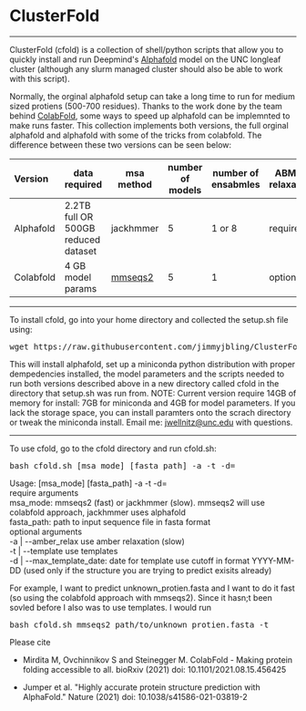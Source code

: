 # ClusterFold
-----------------

ClusterFold (cfold) is a collection of shell/python scripts that allow you to quickly install and run Deepmind's [Alphafold](https://github.com/deepmind/alphafold) model on the UNC longleaf cluster (although any slurm managed cluster should also be able to work with this script).

Normally, the orginal alphafold setup can take a long time to run for medium sized protiens (500-700 residues). Thanks to the work done by the team behind [ColabFold](https://github.com/sokrypton/ColabFold), some ways to speed up alphafold can be implemnted to make runs faster. This collection implements both versions, the full orginal alphafold and alphafold with some of the tricks from colabfold. The difference between these two versions can be seen below:

| Version | data required | msa method | number of models | number of ensabmles | ABMER relaxation | run speed
| :-------- | -------  | --------- | ------- | --------- | ----------- | ----------|
| Alphafold | 2.2TB full OR 500GB reduced dataset | jackhmmer | 5 | 1 or 8 | required | slow
| Colabfold | 4 GB model params | [mmseqs2](https://github.com/soedinglab/MMseqs2) | 5 | 1 | optional | fast
-----------------

To install cfold, go into your home directory and collected the setup.sh file using:
<pre>
wget https://raw.githubusercontent.com/jimmyjbling/ClusterFold/main/setup.sh
</pre>

This will install alphafold, set up a miniconda python distribution with proper dempedencies installed, the model parameters and the scripts needed to run both versions described above in a new directory called cfold in the directory that setup.sh was run from. NOTE: Current version require 14GB of memory for install: 7GB for miniconda and 4GB for model parameters. If you lack the storage space, you can install paramters onto the scrach directory or tweak the miniconda install. Email me: jwellnitz@unc.edu with questions.

-----------------
To use cfold, go to the cfold directory and run cfold.sh:

<pre>
bash cfold.sh [msa_mode] [fasta_path] -a -t -d=<date>
</pre>

Usage: [msa_mode] [fasta_path] -a -t -d=<date>  
require arguments  
msa_mode:                          mmseqs2 (fast) or jackhmmer (slow). mmseqs2 will use colabfold approach, jackhmmer uses alphafold  
fasta_path:                        path to input sequence file in fasta format  
optional arguments  
-a | --amber_relax                 use amber relaxation (slow)  
-t | --template                    use templates  
-d | --max_template_date: <date>   date for template use cutoff in format YYYY-MM-DD (used only if the structure you are trying to predict exisits already)  

For example, I want to predict unknown_protien.fasta and I want to do it fast (so using the colabfold approach with mmseqs2). Since it hasn;t been sovled before I also was to use templates. I would run
  
<pre>
bash cfold.sh mmseqs2 path/to/unknown_protien.fasta -t
</pre>

Please cite

- Mirdita M, Ovchinnikov S and Steinegger M. ColabFold - Making protein folding accessible to all. 
bioRxiv (2021) doi: 10.1101/2021.08.15.456425

- Jumper et al. "Highly accurate protein structure prediction with AlphaFold."
Nature (2021) doi: 10.1038/s41586-021-03819-2

